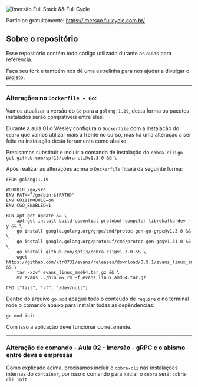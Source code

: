 ![Imersão Full Stack && Full Cycle](https://events-fullcycle.s3.amazonaws.com/events-fullcycle/static/site/img/grupo_4417.png)

Participe gratuitamente: https://imersao.fullcycle.com.br/

## Sobre o repositório
Esse repositório contém todo código utilizado durante as aulas para referência.

Faça seu fork e também nos dê uma estrelinha para nos ajudar a divulgar o projeto.

---

### Alterações no `Dockerfile - Go`:

Vamos atualizar a versão do `Go` para a `golang:1.19`, desta forma os pacotes instalados serão compatíveis entre eles.

Durante a aula 01 o Wesley configura o `Dockerfile` com a instalação do `cobra` que vamos utilizar mais a frente no curso, mas há uma alteração a ser feita na instalação desta ferramenta como abaixo:

Precisamos substituir e incluir o comando de instalação do `cobra-cli`: `go get github.com/spf13/cobra-cli@v1.3.0 && \`

Após realizar as alterações acima o `Dockerfile` ficará da seguinte forma:

```docker
FROM golang:1.19

WORKDIR /go/src
ENV PATH="/go/bin:${PATH}"
ENV GO111MODULE=on
ENV CGO_ENABLED=1

RUN apt-get update && \
    apt-get install build-essential protobuf-compiler librdkafka-dev -y && \
    go install google.golang.org/grpc/cmd/protoc-gen-go-grpc@v1.3.0 && \
    go install google.golang.org/protobuf/cmd/protoc-gen-go@v1.31.0 && \
    go install github.com/spf13/cobra-cli@v1.3.0 && \
    wget https://github.com/ktr0731/evans/releases/download/0.9.1/evans_linux_amd64.tar.gz && \
    tar -xzvf evans_linux_amd64.tar.gz && \
    mv evans ../bin && rm -f evans_linux_amd64.tar.gz

CMD ["tail", "-f", "/dev/null"]
```

Dentro do arquivo `go.mod` apague todo o conteúdo de `require` e no terminal rode o comando abaixo para instalar todas as depêndencias:

`go mod init`

Com isso a aplicação deve funcionar corretamente.

---

### Alteração de comando - Aula 02 - Imersão - gRPC e o abismo entre devs e empresas

Como explicado acima, precisamos incluir o `cobra-cli` nas instalações internas do `container`, por isso o comando para iniciar o `cobra` será: `cobra-cli init`
